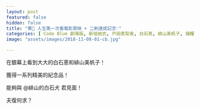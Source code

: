```yaml
---
layout: post
featured: false
hidden: false
title: "果🎫 人生第一次看電影首映 + 二刷達成記念♡"
categories: [ Code Blue 劇場版, 新垣結衣, 戸田恵梨香, 白石恵, 緋山美帆子, 儲糧好過冬 ]
image: "assets/images/2018-11-08-01-cb.jpg"

---
```

在銀幕上看到大大的白石恵和緋山美帆子！

獲得一系列精美的紀念品！

能夠與  @緋山的白石犬 君見面！

夫復何求？
